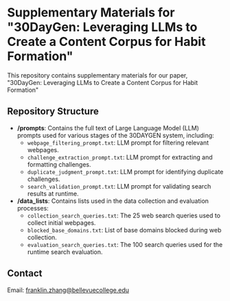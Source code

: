 # Supplementary Materials for "30DayGen: Leveraging LLMs to Create a Content Corpus for Habit Formation"

This repository contains supplementary materials for our paper, "30DayGen: Leveraging LLMs to Create a Content Corpus for Habit Formation"

## Repository Structure

- **/prompts**: Contains the full text of Large Language Model (LLM) prompts used for various stages of the 30DAYGEN system, including:
  - `webpage_filtering_prompt.txt`: LLM prompt for filtering relevant webpages.
  - `challenge_extraction_prompt.txt`: LLM prompt for extracting and formatting challenges.
  - `duplicate_judgment_prompt.txt`: LLM prompt for identifying duplicate challenges.
  - `search_validation_prompt.txt`: LLM prompt for validating search results at runtime.
- **/data_lists**: Contains lists used in the data collection and evaluation processes:
  - `collection_search_queries.txt`: The 25 web search queries used to collect initial webpages.
  - `blocked_base_domains.txt`: List of base domains blocked during web collection.
  - `evaluation_search_queries.txt`: The 100 search queries used for the runtime search evaluation.

## Contact

Email: franklin.zhang@bellevuecollege.edu
